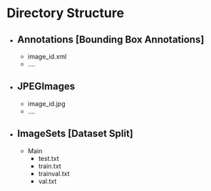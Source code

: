 # Directory Structure
- ## Annotations [Bounding Box Annotations]
  - image_id.xml
  - ....
- ## JPEGImages
  - image_id.jpg
  - ....
- ## ImageSets [Dataset Split]
  - Main 
    - test.txt
    - train.txt
    - trainval.txt
    - val.txt
